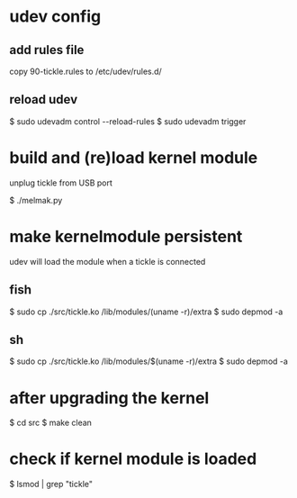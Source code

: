 # udev config

## add rules file

copy 90-tickle.rules to /etc/udev/rules.d/

## reload udev

$ sudo udevadm control --reload-rules 
$ sudo udevadm trigger


# build and (re)load kernel module

unplug tickle from USB port

$ ./melmak.py


# make kernelmodule persistent

udev will load the module when a tickle is connected

## fish
$ sudo cp ./src/tickle.ko /lib/modules/(uname -r)/extra
$ sudo depmod -a

## sh
$ sudo cp ./src/tickle.ko /lib/modules/$(uname -r)/extra
$ sudo depmod -a


# after upgrading the kernel

$ cd src
$ make clean

# check if kernel module is loaded

$ lsmod | grep "tickle"
